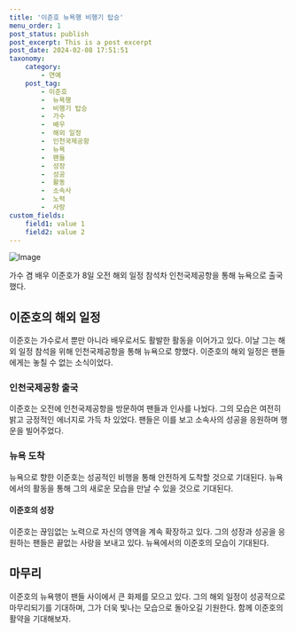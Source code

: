 ```yaml
---
title: '이준호 뉴욕행 비행기 탑승'
menu_order: 1
post_status: publish
post_excerpt: This is a post excerpt
post_date: 2024-02-08 17:51:51
taxonomy:
    category:
        - 연예
    post_tag:
        - 이준호
        -  뉴욕행
        -  비행기 탑승
        -  가수
        -  배우
        -  해외 일정
        -  인천국제공항
        -  뉴욕
        -  팬들
        -  성장
        -  성공
        -  활동
        -  소속사
        -  노력
        -  사랑
custom_fields:
    field1: value 1
    field2: value 2
---
```


![Image](https://mimgnews.pstatic.net/image/112/2024/02/08/202402080848290922098_20240208084945_01_20240208085001276.jpg?type=w540)

가수 겸 배우 이준호가 8일 오전 해외 일정 참석차 인천국제공항을 통해 뉴욕으로 출국했다.
## 이준호의 해외 일정
이준호는 가수로서 뿐만 아니라 배우로서도 활발한 활동을 이어가고 있다. 이날 그는 해외 일정 참석을 위해 인천국제공항을 통해 뉴욕으로 향했다. 이준호의 해외 일정은 팬들에게는 놓칠 수 없는 소식이었다.
### 인천국제공항 출국
이준호는 오전에 인천국제공항을 방문하여 팬들과 인사를 나눴다. 그의 모습은 여전히 밝고 긍정적인 에너지로 가득 차 있었다. 팬들은 이를 보고 소속사의 성공을 응원하며 행운을 빌어주었다.
### 뉴욕 도착
뉴욕으로 향한 이준호는 성공적인 비행을 통해 안전하게 도착할 것으로 기대된다. 뉴욕에서의 활동을 통해 그의 새로운 모습을 만날 수 있을 것으로 기대된다.
#### 이준호의 성장
이준호는 끊임없는 노력으로 자신의 영역을 계속 확장하고 있다. 그의 성장과 성공을 응원하는 팬들은 끝없는 사랑을 보내고 있다. 뉴욕에서의 이준호의 모습이 기대된다.
## 마무리
이준호의 뉴욕행이 팬들 사이에서 큰 화제를 모으고 있다. 그의 해외 일정이 성공적으로 마무리되기를 기대하며, 그가 더욱 빛나는 모습으로 돌아오길 기원한다. 함께 이준호의 활약을 기대해보자.
